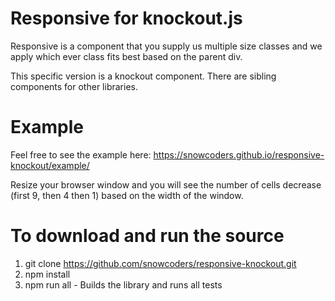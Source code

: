 # Responsive for knockout.js
Responsive is a component that you supply us multiple size classes and we apply which ever class fits best based on the parent div.

This specific version is a knockout component. There are sibling components for other libraries.

# Example
Feel free to see the example here:
https://snowcoders.github.io/responsive-knockout/example/

Resize your browser window and you will see the number of cells decrease (first 9, then 4 then 1) based on the width of the window.

# To download and run the source
1. git clone https://github.com/snowcoders/responsive-knockout.git
2. npm install
3. npm run all - Builds the library and runs all tests
